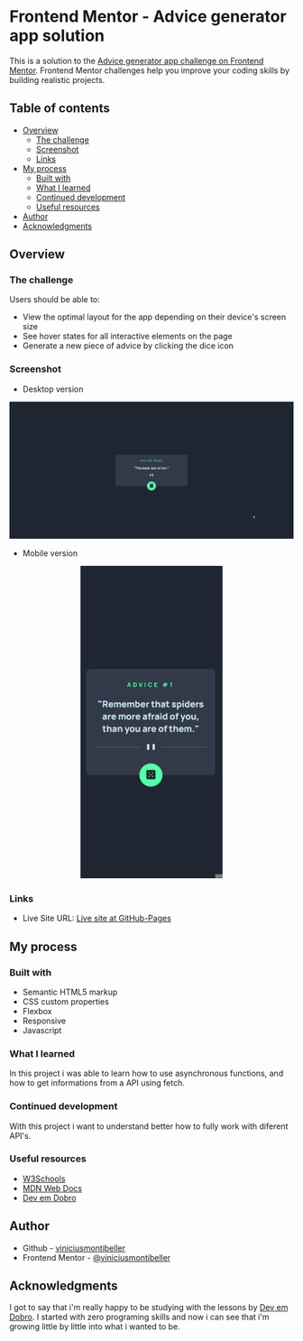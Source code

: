 # Frontend Mentor - Advice generator app solution

This is a solution to the [Advice generator app challenge on Frontend Mentor](https://www.frontendmentor.io/challenges/advice-generator-app-QdUG-13db). Frontend Mentor challenges help you improve your coding skills by building realistic projects.

## Table of contents

- [Overview](#overview)
  - [The challenge](#the-challenge)
  - [Screenshot](#screenshot)
  - [Links](#links)
- [My process](#my-process)
  - [Built with](#built-with)
  - [What I learned](#what-i-learned)
  - [Continued development](#continued-development)
  - [Useful resources](#useful-resources)
- [Author](#author)
- [Acknowledgments](#acknowledgments)

## Overview

### The challenge

Users should be able to:

- View the optimal layout for the app depending on their device's screen size
- See hover states for all interactive elements on the page
- Generate a new piece of advice by clicking the dice icon

### Screenshot

- Desktop version

<img src="./src/screenshots/desktop.gif">

- Mobile version

<p align="center">
<img src="./src/screenshots/mobile.gif" width="50%">
</p>

### Links

- Live Site URL: [Live site at GitHub-Pages](https://viniciusmontibeller.github.io/advice-generator-app/)

## My process

### Built with

- Semantic HTML5 markup
- CSS custom properties
- Flexbox
- Responsive 
- Javascript

### What I learned

In this project i was able to learn how to use asynchronous functions, and how to get informations from a API using fetch.

### Continued development

With this project i want to understand better how to fully work with diferent API's.

### Useful resources

- [W3Schools](https://www.w3schools.com/)
- [MDN Web Docs](https://developer.mozilla.org/en-US/)
- [Dev em Dobro](https://github.com/devemdobro)

## Author

- Github - [viniciusmontibeller](https://github.com/viniciusmontibeller)
- Frontend Mentor - [@viniciusmontibeller](https://www.frontendmentor.io/profile/viniciusmontibeller)

## Acknowledgments

I got to say that i'm really happy to be studying with the lessons by [Dev em Dobro](https://github.com/devemdobro). I started with zero programing skills and now i can see that i'm growing little by little into what i wanted to be.
